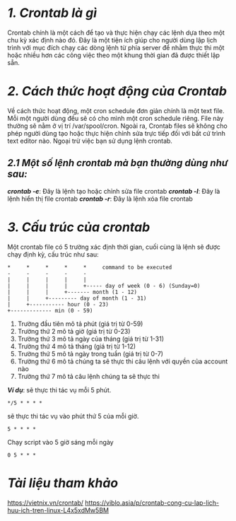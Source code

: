# ***1. Crontab là gì***
Crontab chính là một cách để tạo và thực hiện chạy các lệnh dựa theo một chu kỳ xác định nào đó. Đây là một tiện ích giúp cho người dùng lập lịch trình với mục đích chạy các dòng lệnh từ phía server để nhằm thực thi một hoặc nhiều hơn các công việc theo một khung thời gian đã được thiết lập sẵn. 
# ***2. Cách thức hoạt động của Crontab***
Về cách thức hoạt động, một cron schedule đơn giản chính là một text file. Mỗi một người dùng đều sẽ có cho mình một cron schedule riêng. File này thường sẽ nằm ở vị trí  /var/spool/cron. Ngoài ra, Crontab files sẽ không cho phép người dùng tạo hoặc thực hiện chỉnh sửa trực tiếp đối với bất cứ trình text editor nào. Ngoại trừ việc bạn sử dụng lệnh crontab.

## ***2.1 Một số lệnh crontab mà bạn thường dùng như sau:***
***crontab -e***: Đây là lệnh tạo hoặc chỉnh sửa file crontab 
***crontab -l***: Đây là lệnh hiển thị file crontab 
***crontab -r***: Đây là lệnh xóa file crontab
# ***3. Cấu trúc của crontab***
Một crontab file có 5 trường xác định thời gian, cuối cùng là lệnh sẽ được chạy định kỳ, cấu trúc như sau:
```
*     *     *     *     *     command to be executed
-     -     -     -     -
|     |     |     |     |
|     |     |     |     +----- day of week (0 - 6) (Sunday=0)
|     |     |     +------- month (1 - 12)
|     |     +--------- day of month (1 - 31)
|     +----------- hour (0 - 23)
+------------- min (0 - 59)
```
1. Trường đầu tiên mô tả phút (giá trị từ 0-59)
2. Trường thứ 2 mô tả giờ (giá trị từ 0-23)
3. Trường thứ 3 mô tả ngày của tháng (giá trị từ 1-31)
4. Trường thứ 4 mô tả tháng (giá trị từ 1-12)
5. Trường thứ 5 mô tả ngày trong tuần (giá trị từ 0-7)
6. Trường thứ 6 mô tả chúng ta sẽ thực thi câu lệnh với quyền của account nào
7. Trường thứ 7 mô tả câu lệnh chúng ta sẽ thực thi

***Ví dụ***:
sẽ thực thi tác vụ mỗi 5 phút.
```
*/5 * * * *
```

sẽ thực thi tác vụ vào phút thứ 5 của mỗi giờ.
```
5 * * * * 
```
Chạy script vào 5 giờ sáng mỗi ngày
```
0 5 * * *
```

# ***Tài liệu tham khảo***
<https://vietnix.vn/crontab/>
<https://viblo.asia/p/crontab-cong-cu-lap-lich-huu-ich-tren-linux-L4x5xdMw5BM>